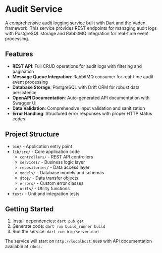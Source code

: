 # Audit Service

A comprehensive audit logging service built with Dart and the Vaden framework. This service provides REST endpoints for managing audit logs with PostgreSQL storage and RabbitMQ integration for real-time event processing.

## Features

- **REST API**: Full CRUD operations for audit logs with filtering and pagination
- **Message Queue Integration**: RabbitMQ consumer for real-time audit event processing
- **Database Storage**: PostgreSQL with Drift ORM for robust data persistence
- **OpenAPI Documentation**: Auto-generated API documentation with Swagger UI
- **Data Validation**: Comprehensive input validation and sanitization
- **Error Handling**: Structured error responses with proper HTTP status codes

## Project Structure

- `bin/` - Application entry point
- `lib/src/` - Core application code
  - `controllers/` - REST API controllers
  - `services/` - Business logic layer
  - `repositories/` - Data access layer
  - `models/` - Database models and schemas
  - `dtos/` - Data transfer objects
  - `errors/` - Custom error classes
  - `utils/` - Utility functions
- `test/` - Unit and integration tests

## Getting Started

1. Install dependencies: `dart pub get`
2. Generate code: `dart run build_runner build`
3. Run the service: `dart run bin/server.dart`

The service will start on `http://localhost:8080` with API documentation available at `/docs`.
